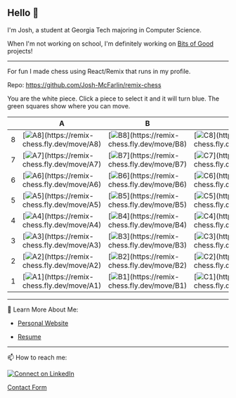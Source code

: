 ## Hello 👋

I'm Josh, a student at Georgia Tech majoring in Computer Science.

When I'm not working on school, I'm definitely working on [Bits of Good](https://bitsofgood.org) projects!

---
For fun I made chess using React/Remix that runs in my profile.

Repo: https://github.com/Josh-McFarlin/remix-chess

You are the white piece. Click a piece to select it and it will turn blue. The green squares show where you can move.

|   | A | B | C | D | E | F | G | H |
| - | - | - | - | - | - | - | - | - |
| 8 | [![A8](https://remix-chess.fly.dev/piece/A8?)](https://remix-chess.fly.dev/move/A8) | [![B8](https://remix-chess.fly.dev/piece/B8?)](https://remix-chess.fly.dev/move/B8) | [![C8](https://remix-chess.fly.dev/piece/C8?)](https://remix-chess.fly.dev/move/C8) | [![D8](https://remix-chess.fly.dev/piece/D8?)](https://remix-chess.fly.dev/move/D8) | [![E8](https://remix-chess.fly.dev/piece/E8?)](https://remix-chess.fly.dev/move/E8) | [![F8](https://remix-chess.fly.dev/piece/F8?)](https://remix-chess.fly.dev/move/F8) | [![G8](https://remix-chess.fly.dev/piece/G8?)](https://remix-chess.fly.dev/move/G8) | [![H8](https://remix-chess.fly.dev/piece/H8?)](https://remix-chess.fly.dev/move/H8) |
| 7 | [![A7](https://remix-chess.fly.dev/piece/A7?)](https://remix-chess.fly.dev/move/A7) | [![B7](https://remix-chess.fly.dev/piece/B7?)](https://remix-chess.fly.dev/move/B7) | [![C7](https://remix-chess.fly.dev/piece/C7?)](https://remix-chess.fly.dev/move/C7) | [![D7](https://remix-chess.fly.dev/piece/D7?)](https://remix-chess.fly.dev/move/D7) | [![E7](https://remix-chess.fly.dev/piece/E7?)](https://remix-chess.fly.dev/move/E7) | [![F7](https://remix-chess.fly.dev/piece/F7?)](https://remix-chess.fly.dev/move/F7) | [![G7](https://remix-chess.fly.dev/piece/G7?)](https://remix-chess.fly.dev/move/G7) | [![H7](https://remix-chess.fly.dev/piece/H7?)](https://remix-chess.fly.dev/move/H7) |
| 6 | [![A6](https://remix-chess.fly.dev/piece/A6?)](https://remix-chess.fly.dev/move/A6) | [![B6](https://remix-chess.fly.dev/piece/B6?)](https://remix-chess.fly.dev/move/B6) | [![C6](https://remix-chess.fly.dev/piece/C6?)](https://remix-chess.fly.dev/move/C6) | [![D6](https://remix-chess.fly.dev/piece/D6?)](https://remix-chess.fly.dev/move/D6) | [![E6](https://remix-chess.fly.dev/piece/E6?)](https://remix-chess.fly.dev/move/E6) | [![F6](https://remix-chess.fly.dev/piece/F6?)](https://remix-chess.fly.dev/move/F6) | [![G6](https://remix-chess.fly.dev/piece/G6?)](https://remix-chess.fly.dev/move/G6) | [![H6](https://remix-chess.fly.dev/piece/H6?)](https://remix-chess.fly.dev/move/H6) |
| 5 | [![A5](https://remix-chess.fly.dev/piece/A5?)](https://remix-chess.fly.dev/move/A5) | [![B5](https://remix-chess.fly.dev/piece/B5?)](https://remix-chess.fly.dev/move/B5) | [![C5](https://remix-chess.fly.dev/piece/C5?)](https://remix-chess.fly.dev/move/C5) | [![D5](https://remix-chess.fly.dev/piece/D5?)](https://remix-chess.fly.dev/move/D5) | [![E5](https://remix-chess.fly.dev/piece/E5?)](https://remix-chess.fly.dev/move/E5) | [![F5](https://remix-chess.fly.dev/piece/F5?)](https://remix-chess.fly.dev/move/F5) | [![G5](https://remix-chess.fly.dev/piece/G5?)](https://remix-chess.fly.dev/move/G5) | [![H5](https://remix-chess.fly.dev/piece/H5?)](https://remix-chess.fly.dev/move/H5) |
| 4 | [![A4](https://remix-chess.fly.dev/piece/A4?)](https://remix-chess.fly.dev/move/A4) | [![B4](https://remix-chess.fly.dev/piece/B4?)](https://remix-chess.fly.dev/move/B4) | [![C4](https://remix-chess.fly.dev/piece/C4?)](https://remix-chess.fly.dev/move/C4) | [![D4](https://remix-chess.fly.dev/piece/D4?)](https://remix-chess.fly.dev/move/D4) | [![E4](https://remix-chess.fly.dev/piece/E4?)](https://remix-chess.fly.dev/move/E4) | [![F4](https://remix-chess.fly.dev/piece/F4?)](https://remix-chess.fly.dev/move/F4) | [![G4](https://remix-chess.fly.dev/piece/G4?)](https://remix-chess.fly.dev/move/G4) | [![H4](https://remix-chess.fly.dev/piece/H4?)](https://remix-chess.fly.dev/move/H4) |
| 3 | [![A3](https://remix-chess.fly.dev/piece/A3?)](https://remix-chess.fly.dev/move/A3) | [![B3](https://remix-chess.fly.dev/piece/B3?)](https://remix-chess.fly.dev/move/B3) | [![C3](https://remix-chess.fly.dev/piece/C3?)](https://remix-chess.fly.dev/move/C3) | [![D3](https://remix-chess.fly.dev/piece/D3?)](https://remix-chess.fly.dev/move/D3) | [![E3](https://remix-chess.fly.dev/piece/E3?)](https://remix-chess.fly.dev/move/E3) | [![F3](https://remix-chess.fly.dev/piece/F3?)](https://remix-chess.fly.dev/move/F3) | [![G3](https://remix-chess.fly.dev/piece/G3?)](https://remix-chess.fly.dev/move/G3) | [![H3](https://remix-chess.fly.dev/piece/H3?)](https://remix-chess.fly.dev/move/H3) |
| 2 | [![A2](https://remix-chess.fly.dev/piece/A2?)](https://remix-chess.fly.dev/move/A2) | [![B2](https://remix-chess.fly.dev/piece/B2?)](https://remix-chess.fly.dev/move/B2) | [![C2](https://remix-chess.fly.dev/piece/C2?)](https://remix-chess.fly.dev/move/C2) | [![D2](https://remix-chess.fly.dev/piece/D2?)](https://remix-chess.fly.dev/move/D2) | [![E2](https://remix-chess.fly.dev/piece/E2?)](https://remix-chess.fly.dev/move/E2) | [![F2](https://remix-chess.fly.dev/piece/F2?)](https://remix-chess.fly.dev/move/F2) | [![G2](https://remix-chess.fly.dev/piece/G2?)](https://remix-chess.fly.dev/move/G2) | [![H2](https://remix-chess.fly.dev/piece/H2?)](https://remix-chess.fly.dev/move/H2) |
| 1 | [![A1](https://remix-chess.fly.dev/piece/A1?)](https://remix-chess.fly.dev/move/A1) | [![B1](https://remix-chess.fly.dev/piece/B1?)](https://remix-chess.fly.dev/move/B1) | [![C1](https://remix-chess.fly.dev/piece/C1?)](https://remix-chess.fly.dev/move/C1) | [![D1](https://remix-chess.fly.dev/piece/D1?)](https://remix-chess.fly.dev/move/D1) | [![E1](https://remix-chess.fly.dev/piece/E1?)](https://remix-chess.fly.dev/move/E1) | [![F1](https://remix-chess.fly.dev/piece/F1?)](https://remix-chess.fly.dev/move/F1) | [![G1](https://remix-chess.fly.dev/piece/G1?)](https://remix-chess.fly.dev/move/G1) | [![H1](https://remix-chess.fly.dev/piece/H1?)](https://remix-chess.fly.dev/move/H1) |


---

📖 Learn More About Me:

* [Personal Website](https://mcfarl.in)

* [Resume](https://www.dropbox.com/s/xak4fdv0h2ghhhy/JoshuaMcFarlin_Resume.pdf?dl=0)

---

📫 How to reach me:

[![Connect on LinkedIn](https://img.shields.io/badge/--linkedin?label=LinkedIn&logo=LinkedIn&style=social)](https://www.linkedin.com/in/joshmcfarlin)

[Contact Form](https://mcfarl.in/contact)
